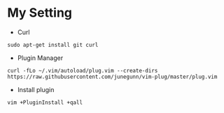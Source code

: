 # My Setting

- Curl

``sudo apt-get install git curl``

- Plugin Manager

```
curl -fLo ~/.vim/autoload/plug.vim --create-dirs https://raw.githubusercontent.com/junegunn/vim-plug/master/plug.vim
```

- Install plugin

``vim +PluginInstall +qall``
